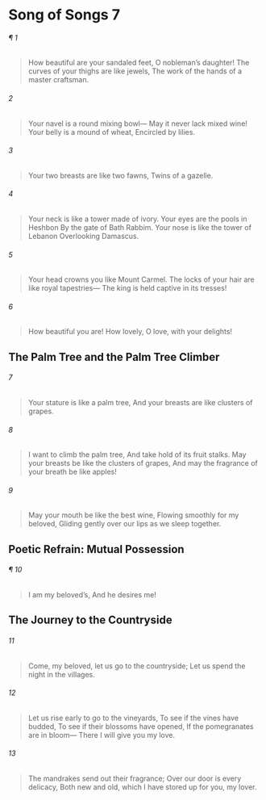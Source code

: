 # Song of Songs 7
###### ¶ 1
>  How beautiful are your sandaled feet,
> O nobleman’s daughter!
> The curves of your thighs are like jewels,
> The work of the hands of a master craftsman.
###### 2
> Your navel is a round mixing bowl—
> May it never lack mixed wine!
> Your belly is a mound of wheat,
> Encircled by lilies.
###### 3
> Your two breasts are like two fawns,
> Twins of a gazelle.
###### 4
> Your neck is like a tower made of ivory.
> Your eyes are the pools in Heshbon
> By the gate of Bath Rabbim.
> Your nose is like the tower of Lebanon
> Overlooking Damascus.
###### 5
> Your head crowns you like Mount Carmel.
> The locks of your hair are like royal tapestries—
> The king is held captive in its tresses!
###### 6
> How beautiful you are! How lovely,
> O love, with your delights!
## The Palm Tree and the Palm Tree Climber
###### 7
> Your stature is like a palm tree,
> And your breasts are like clusters of grapes.
###### 8
> I want to climb the palm tree,
> And take hold of its fruit stalks.
> May your breasts be like the clusters of grapes,
> And may the fragrance of your breath be like apples!
###### 9
> May your mouth be like the best wine,
> Flowing smoothly for my beloved,
> Gliding gently over our lips as we sleep together.
## Poetic Refrain: Mutual Possession
###### ¶ 10
> I am my beloved’s,
> And he desires me!
## The Journey to the Countryside
###### 11
> Come, my beloved, let us go to the countryside;
> Let us spend the night in the villages.
###### 12
> Let us rise early to go to the vineyards,
> To see if the vines have budded,
> To see if their blossoms have opened,
> If the pomegranates are in bloom—
> There I will give you my love.
###### 13
> The mandrakes send out their fragrance;
> Over our door is every delicacy,
> Both new and old, which I have stored up for you, my lover.
